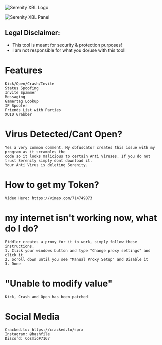 ![Serenity XBL Logo](https://i.imgur.com/eNESxyf.png)

![Serenity XBL Panel](https://i.imgur.com/yGCtEOH.png)

## Legal Disclaimer:			
 - This tool is meant for security & protection purposes!
 - I am not responsible for what you do/use with this tool!

# Features
```
Kick/Open/Crash/Invite
Status Spoofing
Invite Spammer
Messaging
Gamertag Lookup
IP Spoofer
Friends List with Parties
XUID Grabber
```

# Virus Detected/Cant Open?
```
Yes a very common comment. My obfuscator creates this issue with my program as it scrambles the 
code so it looks malicious to certain Anti Viruses. If you do not trust Serenity simply dont download it.
Your Anti Virus is deleting Serenity.
```

# How to get my Token?
```
Video Here: https://vimeo.com/714749873
```

# my internet isn't working now, what do I do?
```
Fiddler creates a proxy for it to work, simply follow these instructions.
1. Click your windows button and type "Change proxy settings" and click it
2. Scroll down until you see "Manual Proxy Setup" and Disable it
3. Done
```

# "Unable to modify value"
```
Kick, Crash and Open has been patched
```

# Social Media
```
Cracked.to: https://cracked.to/sprx
Instagram: @bashfile
Discord: Cosmic#7167
```
